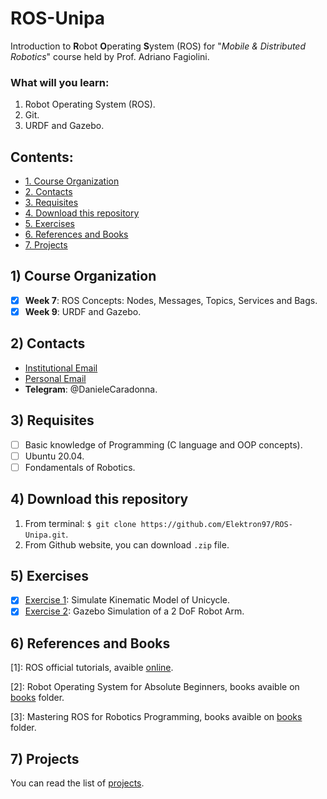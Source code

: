 # ROS-Unipa
Introduction to **R**obot **O**perating **S**ystem (ROS) for "*Mobile & Distributed Robotics*" course held by Prof. Adriano Fagiolini.
### What will you learn:
1. Robot Operating System (ROS).
2. Git.
3. URDF and Gazebo.

## Contents:
* [1. Course Organization](#1-course-organization)
* [2. Contacts](#2-contacts)
* [3. Requisites](#3-requisites)
* [4. Download this repository](#4-download-this-repository)
* [5. Exercises](#5-exercises)
* [6. References and Books](#6-references-and-books)
* [7. Projects](#7-projects)

## 1) Course Organization
- [x] **Week 7**: ROS Concepts: Nodes, Messages, Topics, Services and Bags.
- [x] **Week 9**: URDF and Gazebo.

## 2) Contacts
- [Institutional Email](mailto:Daniele.Caradonna@santannapisa.it)
- [Personal Email](mailto:danele.caradonna@gmail.com)
- **Telegram**: @DanieleCaradonna.

## 3) Requisites
- [ ] Basic knowledge of Programming (C language and OOP concepts).
- [ ] Ubuntu 20.04.
- [ ] Fondamentals of Robotics.

## 4) Download this repository
1. From terminal:
`$ git clone https://github.com/Elektron97/ROS-Unipa.git`.
2. From Github website, you can download `.zip` file.

## 5) Exercises
- [x] [Exercise 1](/ex01/README.md): Simulate Kinematic Model of Unicycle.
- [x] [Exercise 2](/ex02/README.md): Gazebo Simulation of a 2 DoF Robot Arm.

## 6) References and Books
[1]: ROS official tutorials, avaible [online](http://wiki.ros.org/ROS/Tutorials).

[2]: Robot Operating System for Absolute Beginners, books avaible on [books](docs/books/lentin-joseph-robot-operating-system-ros-for-absolute-2018.pdf) folder.

[3]: Mastering ROS for Robotics Programming, books avaible on [books](docs/books/Lentin_Joseph_Jonathan_Cacace_Mastering_ROS_for_Robotics_Programming.pdf) folder.

## 7) Projects
You can read the list of [projects](/projects/RO_Project_Proposals.pdf).
